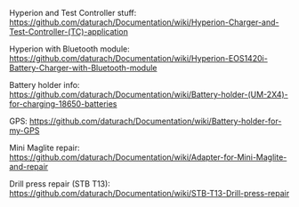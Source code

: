 Hyperion and Test Controller stuff: https://github.com/daturach/Documentation/wiki/Hyperion-Charger-and-Test-Controller-(TC)-application

Hyperion with Bluetooth module: https://github.com/daturach/Documentation/wiki/Hyperion-EOS1420i-Battery-Charger-with-Bluetooth-module

Battery holder info: https://github.com/daturach/Documentation/wiki/Battery-holder-(UM-2X4)-for-charging-18650-batteries

GPS: https://github.com/daturach/Documentation/wiki/Battery-holder-for-my-GPS

Mini Maglite repair: https://github.com/daturach/Documentation/wiki/Adapter-for-Mini-Maglite-and-repair

Drill press repair (STB T13): https://github.com/daturach/Documentation/wiki/STB-T13-Drill-press-repair
